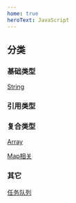 ```yaml
---
home: true
heroText: JavaScript
---
```


## 分类
### 基础类型
<!-- [Null] -->
<!-- [Undefined] -->
<!-- [Boolean] -->
<!-- [Number] -->
[String](./String/创建)

### 引用类型
<!-- [Object] -->


### 复合类型
[Array](./Array/创建)
<!-- [Function] -->
<!-- [RegExp] -->
<!-- [Date] -->
[Map相关](./Map/Map)
<!-- [Set相关](./Set/Set) -->

### 其它
[任务队列](./机制/任务)